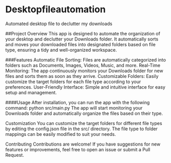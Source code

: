 # Desktopfileautomation
Automated desktop file to declutter my downloads


##Project Overview
This app is designed to automate the organization of your desktop and declutter your Downloads folder. It automatically sorts and moves your downloaded files into designated folders based on file type, ensuring a tidy and well-organized workspace.

###Features
Automatic File Sorting: Files are automatically categorized into folders such as Documents, Images, Videos, Music, and more.
Real-Time Monitoring: The app continuously monitors your Downloads folder for new files and sorts them as soon as they arrive.
Customizable Folders: Easily customize the target folders for each file type according to your preferences.
User-Friendly Interface: Simple and intuitive interface for easy setup and management.

####Usage
After installation, you can run the app with the following command:
python src/main.py
The app will start monitoring your Downloads folder and automatically organize the files based on their type.

Customization
You can customize the target folders for different file types by editing the config.json file in the src/ directory. The file type to folder mappings can be easily modified to suit your needs.

Contributing
Contributions are welcome! If you have suggestions for new features or improvements, feel free to open an issue or submit a Pull Request.


